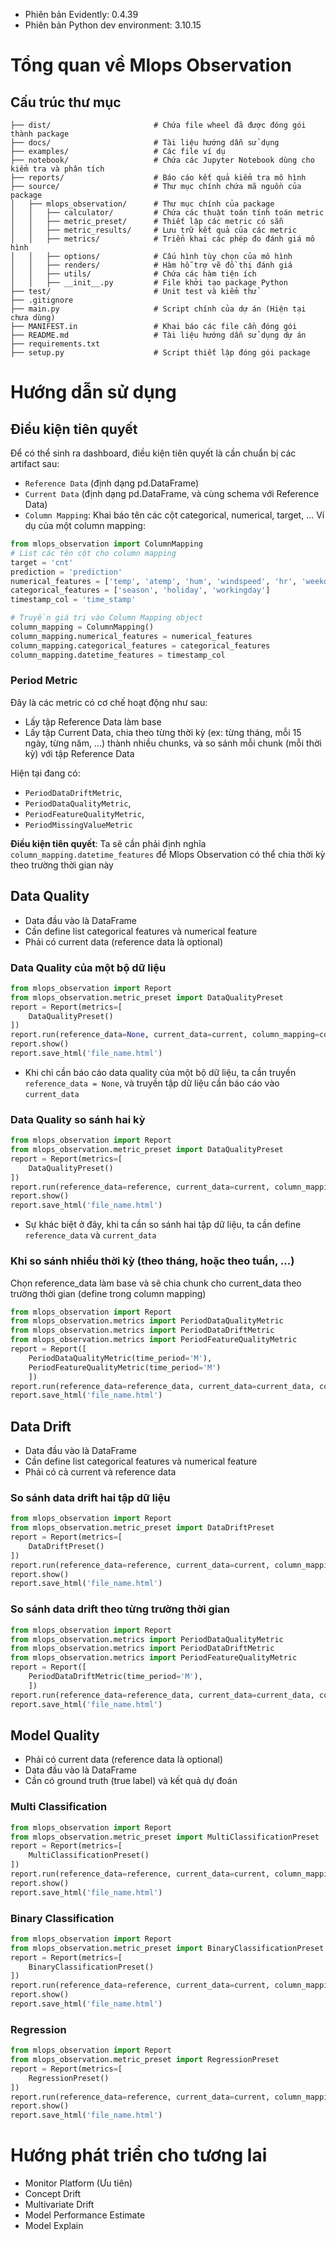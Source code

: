 - Phiên bản Evidently: 0.4.39
- Phiên bản Python dev environment: 3.10.15


# Tổng quan về Mlops Observation

## Cấu trúc thư mục

```
├── dist/                       # Chứa file wheel đã được đóng gói thành package
├── docs/                       # Tài liệu hướng dẫn sử dụng
├── examples/                   # Các file ví dụ
├── notebook/                   # Chứa các Jupyter Notebook dùng cho kiểm tra và phân tích
├── reports/                    # Báo cáo kết quả kiểm tra mô hình
├── source/                     # Thư mục chính chứa mã nguồn của package
│   ├── mlops_observation/      # Thư mục chính của package
│   │   ├── calculator/         # Chứa các thuật toán tính toán metric
│   │   ├── metric_preset/      # Thiết lập các metric có sẵn
│   │   ├── metric_results/     # Lưu trữ kết quả của các metric
│   │   ├── metrics/            # Triển khai các phép đo đánh giá mô hình
│   │   ├── options/            # Cấu hình tùy chọn của mô hình
│   │   ├── renders/            # Hàm hỗ trợ vẽ đồ thị đánh giá
│   │   ├── utils/              # Chứa các hàm tiện ích
│   │   ├── __init__.py         # File khởi tạo package Python
├── test/                       # Unit test và kiểm thử
├── .gitignore
├── main.py                     # Script chính của dự án (Hiện tại chưa dùng)
├── MANIFEST.in                 # Khai báo các file cần đóng gói
├── README.md                   # Tài liệu hướng dẫn sử dụng dự án
├── requirements.txt
├── setup.py                    # Script thiết lập đóng gói package
```
# Hướng dẫn sử dụng
## Điều kiện tiên quyết
Để có thể sinh ra dashboard, điều kiện tiên quyết là cần chuẩn bị các artifact sau:
- `Reference Data` (định dạng pd.DataFrame)
- `Current Data` (định dạng pd.DataFrame, và cùng schema với Reference Data)
- `Column Mapping`: Khai báo tên các cột categorical, numerical, target, ... Ví dụ của một column mapping:
```python
from mlops_observation import ColumnMapping
# List các tên cột cho column mapping
target = 'cnt'
prediction = 'prediction'
numerical_features = ['temp', 'atemp', 'hum', 'windspeed', 'hr', 'weekday']
categorical_features = ['season', 'holiday', 'workingday']
timestamp_col = 'time_stamp'

# Truyền giá trị vào Column Mapping object
column_mapping = ColumnMapping()
column_mapping.numerical_features = numerical_features
column_mapping.categorical_features = categorical_features
column_mapping.datetime_features = timestamp_col
```
### Period Metric
Đây là các metric có cơ chế hoạt động như sau:
- Lấy tập Reference Data làm base
- Lấy tập Current Data, chia theo từng thời kỳ (ex: từng tháng, mỗi 15 ngày, từng năm, ...) thành nhiều chunks, và so sánh mỗi chunk (mỗi thời kỳ) với tập Reference Data

Hiện tại đang có:
- `PeriodDataDriftMetric`,
- `PeriodDataQualityMetric`,
- `PeriodFeatureQualityMetric`,
- `PeriodMissingValueMetric`

**Điều kiện tiên quyết**: Ta sẽ cần phải định nghĩa `column_mapping.datetime_features` để Mlops Observation có thể chia thời kỳ theo trường thời gian này
## Data Quality
- Data đầu vào là DataFrame
- Cần define list categorical features và numerical feature
- Phải có current data (reference data là optional)
### Data Quality của một bộ dữ liệu
```python
from mlops_observation import Report
from mlops_observation.metric_preset import DataQualityPreset
report = Report(metrics=[
    DataQualityPreset()
])
report.run(reference_data=None, current_data=current, column_mapping=column_mapping)
report.show()
report.save_html('file_name.html')
```
- Khi chỉ cần báo cáo data quality của một bộ dữ liệu, ta cần truyền `reference_data = None`, và truyền tập dữ liệu cần báo cáo vào `current_data`
### Data Quality so sánh hai kỳ
```python
from mlops_observation import Report
from mlops_observation.metric_preset import DataQualityPreset
report = Report(metrics=[
    DataQualityPreset()
])
report.run(reference_data=reference, current_data=current, column_mapping=column_mapping)
report.show()
report.save_html('file_name.html')
```
- Sự khác biệt ở đây, khi ta cần so sánh hai tập dữ liệu, ta cần define `reference_data` và `current_data`

### Khi so sánh nhiều thời kỳ (theo tháng, hoặc theo tuần, ...)
Chọn reference_data làm base và sẽ chia chunk cho current_data theo trường thời gian (define trong column mapping)

```python
from mlops_observation import Report
from mlops_observation.metrics import PeriodDataQualityMetric
from mlops_observation.metrics import PeriodDataDriftMetric
from mlops_observation.metrics import PeriodFeatureQualityMetric
report = Report([
    PeriodDataQualityMetric(time_period='M'),
    PeriodFeatureQualityMetric(time_period='M')
    ])
report.run(reference_data=reference_data, current_data=current_data, column_mapping=column_mapping)
report.save_html('file_name.html')
```

## Data Drift 
- Data đầu vào là DataFrame
- Cần define list categorical features và numerical feature
- Phải có cả current và reference data

### So sánh data drift hai tập dữ liệu
```python
from mlops_observation import Report
from mlops_observation.metric_preset import DataDriftPreset
report = Report(metrics=[
    DataDriftPreset()
])
report.run(reference_data=reference, current_data=current, column_mapping=column_mapping)
report.show()
report.save_html('file_name.html')
```

### So sánh data drift theo từng trường thời gian
```python
from mlops_observation import Report
from mlops_observation.metrics import PeriodDataQualityMetric
from mlops_observation.metrics import PeriodDataDriftMetric
from mlops_observation.metrics import PeriodFeatureQualityMetric
report = Report([
    PeriodDataDriftMetric(time_period='M'),
    ])
report.run(reference_data=reference_data, current_data=current_data, column_mapping=column_mapping)
report.save_html('file_name.html')
```


## Model Quality 
- Phải có current data (reference data là optional)
- Data đầu vào là DataFrame
- Cần có ground truth (true label) và kết quả dự đoán
### Multi Classification
```python
from mlops_observation import Report
from mlops_observation.metric_preset import MultiClassificationPreset
report = Report(metrics=[
    MultiClassificationPreset()
])
report.run(reference_data=reference, current_data=current, column_mapping=column_mapping)
report.show()
report.save_html('file_name.html')
```
### Binary Classification
```python
from mlops_observation import Report
from mlops_observation.metric_preset import BinaryClassificationPreset
report = Report(metrics=[
    BinaryClassificationPreset()
])
report.run(reference_data=reference, current_data=current, column_mapping=column_mapping)
report.show()
report.save_html('file_name.html')
```
### Regression
```python
from mlops_observation import Report
from mlops_observation.metric_preset import RegressionPreset
report = Report(metrics=[
    RegressionPreset()
])
report.run(reference_data=reference, current_data=current, column_mapping=column_mapping)
report.show()
report.save_html('file_name.html')
```

# Hướng phát triển cho tương lai
- Monitor Platform (Ưu tiên)
- Concept Drift
- Multivariate Drift
- Model Performance Estimate
- Model Explain

